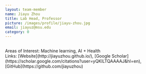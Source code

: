 ```yaml
---
layout: team-member
name: Jiayu Zhou
title: Lab Head, Professor
picture: /images/profile/jiayu-zhou.jpg
email: jiayuz@msu.edu
category: 0
---
```


<br/>
Areas of Interest: Machine learning, AI + Health
<br/>
Links: [Website](http://jiayuzhou.github.io/), [Google Scholar](https://scholar.google.com/citations?user=yQKlLTQAAAAJ&hl=en), [GitHub](https://github.com/jiayuzhou)